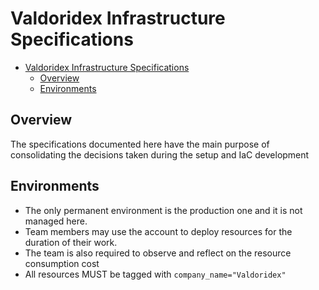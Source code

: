 # Valdoridex Infrastructure Specifications

- [Valdoridex Infrastructure Specifications](#valdoridex-infrastructure-specifications)
  - [Overview](#overview)
  - [Environments](#environments)

## Overview

The specifications documented here have the main purpose of consolidating the decisions taken during the setup and IaC development

## Environments

- The only permanent environment is the production one and it is not managed here.
- Team members may use the account to deploy resources for the duration of their work.
- The team is also required to observe and reflect on the resource consumption cost
- All resources MUST be tagged with `company_name="Valdoridex"`
